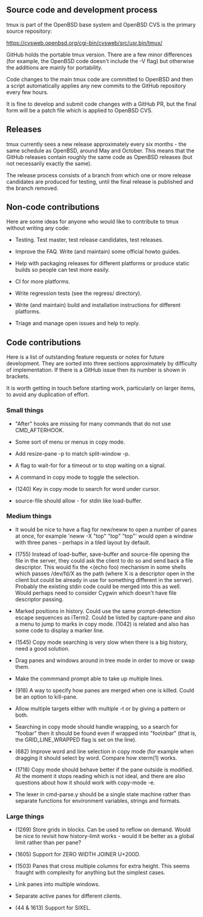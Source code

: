 ## Source code and development process

tmux is part of the OpenBSD base system and OpenBSD CVS is the primary source
repository:

https://cvsweb.openbsd.org/cgi-bin/cvsweb/src/usr.bin/tmux/

GitHub holds the portable tmux version. There are a few minor differences (for
example, the OpenBSD code doesn't include the -V flag) but otherwise the
additions are mainly for portability.

Code changes to the main tmux code are committed to OpenBSD and then a script
automatically applies any new commits to the GitHub repository every few hours.

It is fine to develop and submit code changes with a GitHub PR, but the final
form will be a patch file which is applied to OpenBSD CVS.

## Releases

tmux currently sees a new release approximately every six months - the same
schedule as OpenBSD, around May and October. This means that the GitHub
releases contain roughly the same code as OpenBSD releases (but not necessarily
exactly the same).

The release process consists of a branch from which one or more release
candidates are produced for testing, until the final release is published and
the branch removed.

## Non-code contributions

Here are some ideas for anyone who would like to contribute to tmux without
writing any code:

- Testing. Test master, test release candidates, test releases.

- Improve the FAQ. Write (and maintain) some official howto guides.

- Help with packaging releases for different platforms or produce static builds
  so people can test more easily.

- CI for more platforms.

- Write regression tests (see the regress/ directory).

- Write (and maintain) build and installation instructions for different platforms.

- Triage and manage open issues and help to reply.

## Code contributions

Here is a list of outstanding feature requests or notes for future
development. They are sorted into three sections approximately by difficulty of
implementation. If there is a GitHub issue then its number is shown in
brackets.

It is worth getting in touch before starting work, particularly on larger
items, to avoid any duplication of effort.

### Small things

- "After" hooks are missing for many commands that do not use CMD_AFTERHOOK.

- Some sort of menu or menus in copy mode.

- Add resize-pane -p to match split-window -p.

- A flag to wait-for for a timeout or to stop waiting on a signal.

- A command in copy mode to toggle the selection.

- (1240) Key in copy mode to search for word under cursor.

- source-file should allow - for stdin like load-buffer.

### Medium things

- It would be nice to have a flag for new/neww to open a number of panes at
  once, for example 'neww -X "top" "top" "top"' would open a window with three
  panes - perhaps in a tiled layout by default.

- (1755) Instead of load-buffer, save-buffer and source-file opening the file
  in the server, they could ask the client to do so and send back a file
  descriptor. This would fix the <(echo foo) mechanism in some shells which
  passes /dev/fd/X as the path (where X is a descriptor open in the client but
  could be already in use for something different in the server). Probably the
  existing stdin code could be merged into this as well. Would perhaps need to
  consider Cygwin which doesn't have file descriptor passing.

- Marked positions in history. Could use the same prompt-detection escape
  sequences as iTerm2. Could be listed by capture-pane and also a menu to jump
  to marks in copy mode. (1042) is related and also has some code to display a
  marker line.

- (1545) Copy mode searching is very slow when there is a big history, need a
  good solution.

- Drag panes and windows around in tree mode in order to move or swap them.

- Make the commmand prompt able to take up multiple lines.

- (918) A way to specify how panes are merged when one is killed. Could be an
  option to kill-pane.

- Allow multiple targets either with multiple -t or by giving a pattern or both.

- Searching in copy mode should handle wrapping, so a search for "foobar" then
  it should be found even if wrapped into "foo\nbar" (that is, the
  GRID_LINE_WRAPPED flag is set on the line).

- (682) Improve word and line selection in copy mode (for example when dragging
  it should select by word. Compare how xterm(1) works.

- (1718) Copy mode should behave better if the pane outside is modified. At the
  moment it stops reading which is not ideal, and there are also questions
  about how it should work with copy-mode -e.

- The lexer in cmd-parse.y should be a single state machine rather than separate
  functions for environment variables, strings and formats.

### Large things

- (1269) Store grids in blocks. Can be used to reflow on demand. Would be nice
  to revisit how history-limit works - would it be better as a global limit
  rather than per pane?

- (1605) Support for ZERO WIDTH JOINER U+200D.

- (1503) Panes that cross multiple columns for extra height. This seems fraught
  with complexity for anything but the simplest cases.

- Link panes into multiple windows.

- Separate active panes for different clients.

- (44 & 1613) Support for SIXEL.
